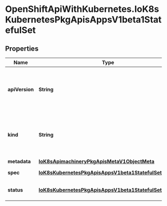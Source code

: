 # OpenShiftApiWithKubernetes.IoK8sKubernetesPkgApisAppsV1beta1StatefulSet

## Properties
Name | Type | Description | Notes
------------ | ------------- | ------------- | -------------
**apiVersion** | **String** | APIVersion defines the versioned schema of this representation of an object. Servers should convert recognized schemas to the latest internal value, and may reject unrecognized values. More info: http://releases.k8s.io/HEAD/docs/devel/api-conventions.md#resources | [optional] 
**kind** | **String** | Kind is a string value representing the REST resource this object represents. Servers may infer this from the endpoint the client submits requests to. Cannot be updated. In CamelCase. More info: http://releases.k8s.io/HEAD/docs/devel/api-conventions.md#types-kinds | [optional] 
**metadata** | [**IoK8sApimachineryPkgApisMetaV1ObjectMeta**](IoK8sApimachineryPkgApisMetaV1ObjectMeta.md) |  | [optional] 
**spec** | [**IoK8sKubernetesPkgApisAppsV1beta1StatefulSetSpec**](IoK8sKubernetesPkgApisAppsV1beta1StatefulSetSpec.md) | Spec defines the desired identities of pods in this set. | [optional] 
**status** | [**IoK8sKubernetesPkgApisAppsV1beta1StatefulSetStatus**](IoK8sKubernetesPkgApisAppsV1beta1StatefulSetStatus.md) | Status is the current status of Pods in this StatefulSet. This data may be out of date by some window of time. | [optional] 



